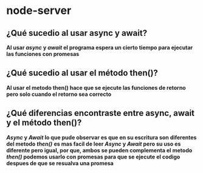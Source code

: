# node-server
## ¿Qué sucedio al usar async y await? 
**Al usar _async_ y _await_ el programa espera un cierto tiempo para ejecutar las funciones con promesas**
## ¿Qué sucedio al usar el método then()?
**Al usar el metodo then() hace que se ejecute las funciones de retorno pero solo cuando el retorno sea correcto**
## ¿Qué diferencias encontraste entre async, await y el método then()?
**_Async_ y _Await_ lo que pude observar es que en su escritura son diferentes del metodo _then()_**
**es mas facil de leer _Async_ y _Await_ pero su uso es diferente pero igual, por que, ambos se pueden complementa el metodo _then()_ podemos usarlo con promesas para que se ejecute el codigo despues de que se resualva una promesa**
